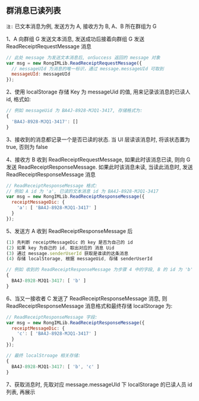 ## 群消息已读列表

`注:` 已文本消息为例, 发送方为 A, 接收方为 B, A、B 所在群组为 G

1、A 向群组 G 发送文本消息, 发送成功后接着向群组 G 发送 ReadReceiptRequestMessage 消息

```js
// 此处 message 为发送文本消息后, onSuccess 返回的 message 对象
var msg = new RongIMLib.ReadReceiptRequestMessage({
  // messageUId 为消息的唯一标识，通过 message.messageUId 可取到
  messageUId: messageUId
});
```

2、使用 localStorage 存储 Key 为 messageUid 的值, 用来记录该消息的已读人 id, 格式如:

```js
// 例如 messageUid 为 BA4J-8928-MJQ1-3417, 存储格式为:
{
  'BA4J-8928-MJQ1-3417': []
}
```

3、接收到的消息都记录一个是否已读的状态. 当 UI 层读该消息时, 将该状态置为 true, 否则为 false

4、接收方 B 收到 ReadReceiptRequestMessage, 如果此时该消息已读, 则向 G 发送 ReadReceiptResponseMessage. 如果此时该消息未读, 当读此消息时, 发送 ReadReceiptResponseMessage 消息

```js
// ReadReceiptResponseMessage 格式:
// 例如 A id 为 'a', 已读的文本消息 id 为 BA4J-8928-MJQ1-3417
var msg = new RongIMLib.ReadReceiptResponseMessage({ 
  receiptMessageDic: {
    'a': [ 'BA4J-8928-MJQ1-3417' ]
  } 
});
```

5、发送方 A 收到 ReadReceiptResponseMessage 后

```js
(1) 先判断 receiptMessageDic 的 key 是否为自己的 id
(2) 如果 key 为自己的 id, 取出对应的 消息 Uid
(3) 通过 message.senderUserId 获取是谁读的这条消息
(4) 存储 localStorage, 根据 messageUid, 存储 senderUserId

// 例如 收到的 ReadReceiptResponseMessage 为步骤 4 中的字段, B 的 id 为 'b', 则存储结果为
{
  BA4J-8928-MJQ1-3417: [ 'b' ]
}
```

6、当又一接收者 C 发送了 ReadReceiptResponseMessage 消息, 则 ReadReceiptResponseMessage 消息格式和最终存储 localStorage 为:

```js
// ReadReceiptResponseMessage 字段:
var msg = new RongIMLib.ReadReceiptResponseMessage({ 
  receiptMessageDic: {
    'c': [ 'BA4J-8928-MJQ1-3417' ]
  } 
});

// 最终 localStroage 相关存储:
{
  BA4J-8928-MJQ1-3417: [ 'b', 'c' ]
}
```

7、获取消息时, 先取对应 message.messageUId 下 localStorage 的已读人员 id 列表, 再展示